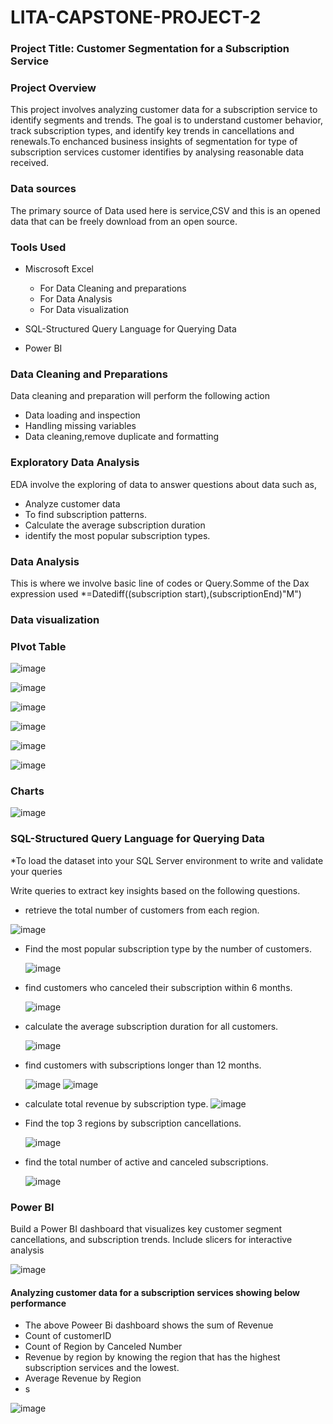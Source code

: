 # LITA-CAPSTONE-PROJECT-2


### Project Title: Customer Segmentation for a Subscription Service


### Project Overview
This project involves analyzing customer data for a subscription service to identify segments and trends. The goal is to understand customer behavior, track subscription types, and identify key trends in cancellations and renewals.To enchanced business insights of segmentation for type of subscription services customer identifies by analysing reasonable data received.

### Data sources
The primary source of Data used here is service,CSV and this is an opened data that can be freely download from an open source.

### Tools Used

* Miscrosoft Excel
    * For Data Cleaning and preparations
    * For Data Analysis
    * For Data visualization

* SQL-Structured Query Language for Querying Data

* Power BI

### Data Cleaning and Preparations 
Data cleaning and preparation will perform the following action
* Data loading and inspection
* Handling missing variables
* Data cleaning,remove duplicate and formatting

 ### Exploratory Data Analysis
 EDA involve the exploring of data to answer questions about data such as,
 * Analyze customer data 
 * To find subscription patterns.
 * Calculate the average subscription duration 
 * identify the most popular subscription types.

### Data Analysis
This is where we involve basic line of codes or Query.Somme of the Dax expression used
*=Datediff((subscription start),(subscriptionEnd)"M")

### Data visualization


### PIvot Table

 
![image](https://github.com/user-attachments/assets/bf88432d-a043-48e6-bcdc-49c4b157735e)

 
![image](https://github.com/user-attachments/assets/a0fd60ae-2253-4282-88b7-ab1597b7f1d4)

 
![image](https://github.com/user-attachments/assets/ae7d2cbf-98be-467b-8618-104dadc628d6)


![image](https://github.com/user-attachments/assets/c167ef24-72cf-4805-82e0-7f37c85d9440)

	
![image](https://github.com/user-attachments/assets/0dd2865c-486f-4617-ae48-de4c464fe1b0)


![image](https://github.com/user-attachments/assets/b8e675ae-798b-47cf-b76b-5aad741d4e3d)



### Charts




![image](https://github.com/user-attachments/assets/a0a8b54e-61cc-457e-a271-9315e6db9909)


### SQL-Structured Query Language for Querying Data
*To load the dataset into your SQL Server environment to write and validate your queries

 Write queries to extract key insights based on the following questions.

*  retrieve the total number of customers from each region.

  ![image](https://github.com/user-attachments/assets/2e3bd414-2123-44db-a986-61ca9146cb70)

* Find the most popular subscription type by the number of customers.

  ![image](https://github.com/user-attachments/assets/5d26c7be-21c0-4721-88f9-cc101d5a02f9)


* find customers who canceled their subscription within 6 months.

  ![image](https://github.com/user-attachments/assets/ddfb3040-28d3-4f02-a857-f0c4d3d5ee6f)

* calculate the average subscription duration for all customers.

  ![image](https://github.com/user-attachments/assets/aba3751a-4264-4690-84c2-2f88934278ac)

* find customers with subscriptions longer than 12 months.

  ![image](https://github.com/user-attachments/assets/867cb784-4a70-41d7-9b6a-441779c2b788)
  ![image](https://github.com/user-attachments/assets/c32820da-40f1-4676-bbe9-599f881c6d36)

* calculate total revenue by subscription type.
  ![image](https://github.com/user-attachments/assets/534ada2c-0da8-4bdd-940b-702904c678bb)

* Find the top 3 regions by subscription cancellations.

  ![image](https://github.com/user-attachments/assets/0dcfb6b2-0d9a-46e8-946f-59aed2e7c996)

* find the total number of active and canceled subscriptions.

  ![image](https://github.com/user-attachments/assets/1d4f0151-aff3-4964-8fe6-e7f67b35237b)


###  Power BI

Build a Power BI dashboard that visualizes key customer segment cancellations, and subscription trends. Include slicers for interactive analysis



![image](https://github.com/user-attachments/assets/3c52952d-e3e9-47b7-a9a4-1a84a719e2ab)

#### Analyzing customer data for a subscription services showing below performance
* The above Poweer Bi dashboard shows the sum of Revenue 
* Count of customerID
* Count of Region by Canceled Number
* Revenue by region by knowing the region that has the highest subscription services and the lowest.
* Average Revenue by Region
* s


![image](https://github.com/user-attachments/assets/accf2036-333b-4d04-a2a0-236803f01b70)


  





  



  




  


  

  
  












 

  



